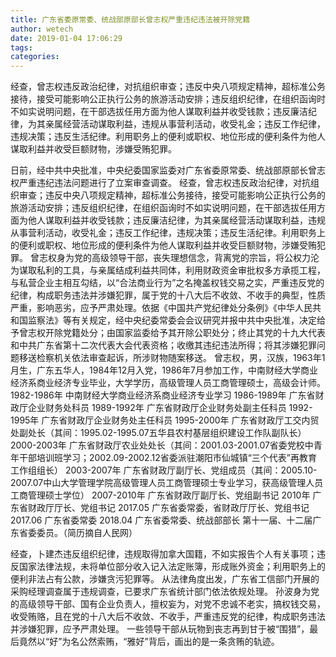 ```yaml
---
title: 广东省委原常委、统战部原部长曾志权严重违纪违法被开除党籍
author: wetech
date: 2019-01-04 17:06:29
tags: 
categories: 
---
```

经查，曾志权违反政治纪律，对抗组织审查；违反中央八项规定精神，超标准公务接待，接受可能影响公正执行公务的旅游活动安排；违反组织纪律，在组织函询时不如实说明问题，在干部选拔任用方面为他人谋取利益并收受钱款；违反廉洁纪律，为其亲属经营活动谋取利益，违规从事营利活动，收受礼金；违反工作纪律，违规决策；违反生活纪律。利用职务上的便利或职权、地位形成的便利条件为他人谋取利益并收受巨额财物，涉嫌受贿犯罪。
<!-- more -->
日前，经中共中央批准，中央纪委国家监委对广东省委原常委、统战部原部长曾志权严重违纪违法问题进行了立案审查调查。
经查，曾志权违反政治纪律，对抗组织审查；违反中央八项规定精神，超标准公务接待，接受可能影响公正执行公务的旅游活动安排；违反组织纪律，在组织函询时不如实说明问题，在干部选拔任用方面为他人谋取利益并收受钱款；违反廉洁纪律，为其亲属经营活动谋取利益，违规从事营利活动，收受礼金；违反工作纪律，违规决策；违反生活纪律。利用职务上的便利或职权、地位形成的便利条件为他人谋取利益并收受巨额财物，涉嫌受贿犯罪。
曾志权身为党的高级领导干部，丧失理想信念，背离党的宗旨，将公权力沦为谋取私利的工具，与亲属结成利益共同体，利用财政资金审批权多方承揽工程，与私营企业主相互勾结，以“合法商业行为”之名掩盖权钱交易之实，严重违反党的纪律，构成职务违法并涉嫌犯罪，属于党的十八大后不收敛、不收手的典型，性质严重，影响恶劣，应予严肃处理。依据《中国共产党纪律处分条例》《中华人民共和国监察法》等有关规定，经中央纪委常委会会议研究并报中共中央批准，决定给予曾志权开除党籍处分；由国家监委给予其开除公职处分；终止其党的十九大代表和中共广东省第十二次代表大会代表资格；收缴其违纪违法所得；将其涉嫌犯罪问题移送检察机关依法审查起诉，所涉财物随案移送。
曾志权，男，汉族，1963年1月生，广东五华人，1984年12月入党，1986年7月参加工作，中南财经大学商业经济系商业经济专业毕业，大学学历，高级管理人员工商管理硕士，高级会计师。
1982-1986年 中南财经大学商业经济系商业经济专业学习
1986-1989年 广东省财政厅企业财务处科员
1989-1992年 广东省财政厅企业财务处副主任科员
1992-1995年 广东省财政厅企业财务处主任科员
1995-2000年 广东省财政厅工交内贸处副处长（其间：1995.02-1995.07五华县农村基层组织建设工作队副队长）
2000-2003年 广东省财政厅农业处处长（其间：2001.03-2001.07省委党校中青年干部培训班学习；2002.09-2002.12省委派驻潮阳市仙城镇“三个代表”再教育工作组组长）
2003-2007年 广东省财政厅副厅长、党组成员（其间：2005.10-2007.07中山大学管理学院高级管理人员工商管理硕士专业学习，获高级管理人员工商管理硕士学位）
2007-2010年 广东省财政厅副厅长、党组副书记
2010年 广东省财政厅厅长、党组书记
2017.05 广东省委常委，省财政厅厅长、党组书记
2017.06 广东省委常委
2018.04 广东省委常委、统战部部长
第十一届、十二届广东省委委员。（简历摘自人民网）
 
 
经查，卜建杰违反组织纪律，违规取得加拿大国籍，不如实报告个人有关事项；违反国家法律法规，未将单位部分收入记入法定账簿，形成账外资金；利用职务上的便利非法占有公款，涉嫌贪污犯罪等。
从法律角度出发，广东省工信部门开展的采购经理调查属于违规调查，已要求广东省统计部门依法依规处理。
孙波身为党的高级领导干部、国有企业负责人，擅权妄为，对党不忠诚不老实，搞权钱交易，收受贿赂，且在党的十八大后不收敛、不收手，严重违反党的纪律，构成职务违法并涉嫌犯罪，应予严肃处理。
一些领导干部从玩物到丧志再到甘于被“围猎”，最后竟然以“好”为名公然索贿，“雅好”背后，画出的是一条贪贿的轨迹。

